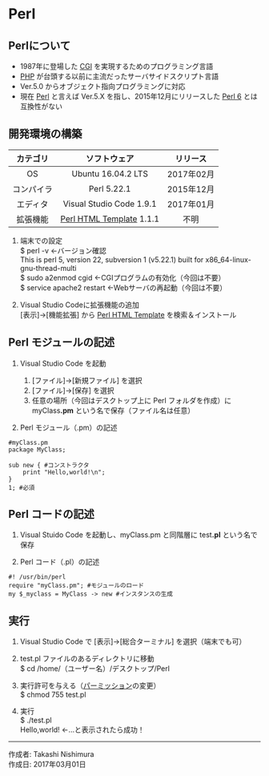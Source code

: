 # Perl

## Perlについて

* 1987年に登場した [CGI](https://ja.wikipedia.org/wiki/Common_Gateway_Interface) を実現するためのプログラミング言語
* [PHP](https://ja.wikipedia.org/wiki/PHP:_Hypertext_Preprocessor) が台頭する以前に主流だったサーバサイドスクリプト言語
* Ver.5.0 からオブジェクト指向プログラミングに対応
* 現在 [Perl](https://ja.wikipedia.org/wiki/Perl) と言えば Ver.5.X を指し、2015年12月にリリースした [Perl 6](https://ja.wikipedia.org/wiki/Perl_6) とは互換性がない


## 開発環境の構築

|カテゴリ|ソフトウェア|リリース|
|:--:|:--:|:--:|
|OS|Ubuntu 16.04.2 LTS|2017年02月|
|コンパイラ|Perl 5.22.1|2015年12月|
|エディタ|Visual Studio Code 1.9.1|2017年01月|
|拡張機能|[Perl HTML Template](https://github.com/textmate/perl-html-template.tmbundle) 1.1.1|不明|

1. 端末での設定  
    $ perl -v ←バージョン確認  
    This is perl 5, version 22, subversion 1 (v5.22.1) built for x86_64-linux-gnu-thread-multi  
    $ sudo a2enmod cgid ←CGIプログラムの有効化（今回は不要）  
    $ service apache2 restart ←Webサーバの再起動（今回は不要）  

1. Visual Studio Codeに拡張機能の追加  
    [表示]→[機能拡張] から [Perl HTML Template](https://github.com/textmate/perl-html-template.tmbundle) を検索＆インストール

## Perl モジュールの記述

1. Visual Studio Code を起動
    1. [ファイル]→[新規ファイル] を選択
    1. [ファイル]→[保存] を選択
    1. 任意の場所（今回はデスクトップ上に Perl フォルダを作成）に myClass<b>.pm</b> という名で保存（ファイル名は任意）  

1. Perl モジュール（.pm）の記述
```
#myClass.pm
package MyClass;

sub new { #コンストラクタ
    print "Hello,world!\n";
}
1; #必須
```

## Perl コードの記述

1. Visual Stuido Code を起動し、myClass.pm と同階層に test<b>.pl</b> という名で保存

1. Perl コード（.pl）の記述

```
#! /usr/bin/perl
require "myClass.pm"; #モジュールのロード
my $_myclass = MyClass -> new #インスタンスの生成
```

## 実行

1. Visual Studio Code で [表示]→[総合ターミナル] を選択（端末でも可）

1. test.pl ファイルのあるディレクトリに移動  
$ cd /home/（ユーザー名）/デスクトップ/Perl

1. 実行許可を与える（[パーミッション](http://bit.ly/2lR40F3)の変更）  
$ chmod 755 test.pl

1. 実行  
$ ./test.pl  
Hello,world! ←…と表示されたら成功！

***
作成者: Takashi Nishimura  
作成日: 2017年03月01日
